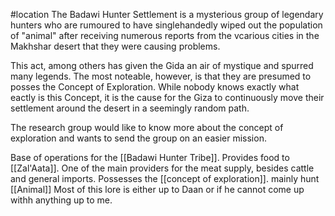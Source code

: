 #location 
The Badawi  Hunter Settlement is a mysterious group of legendary hunters who are rumoured to have singlehandedly wiped out the population of "animal" after receiving numerous reports from the vcarious cities in the Makhshar desert that they were causing problems.

This act, among others has given the Gida an air of mystique and spurred many legends. The most noteable, however, is that they are presumed to posses the Concept of Exploration. While nobody knows exactly what eactly is this Concept, it is the cause for the Giza to continuously move their settlement around the desert in a seemingly random path.

The research group would like to know more about the concept of exploration and wants to send the group on an easier mission.



Base of operations for the [[Badawi Hunter Tribe]]. Provides food to [[Zal'Aata]]. One of the main providers for the meat supply, besides cattle and general imports. Possesses the [[concept of exploration]]. mainly hunt [[Animal]] Most of this lore is either up to Daan or if he cannot come up withh anything up to me.